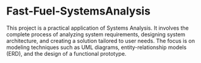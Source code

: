 # Fast-Fuel-SystemsAnalysis
This project is a practical application of Systems Analysis.  It involves the complete process of analyzing system requirements, designing system architecture, and creating a solution tailored to user needs. The focus is on modeling techniques such as UML diagrams, entity-relationship models (ERD), and the design of a functional prototype.
